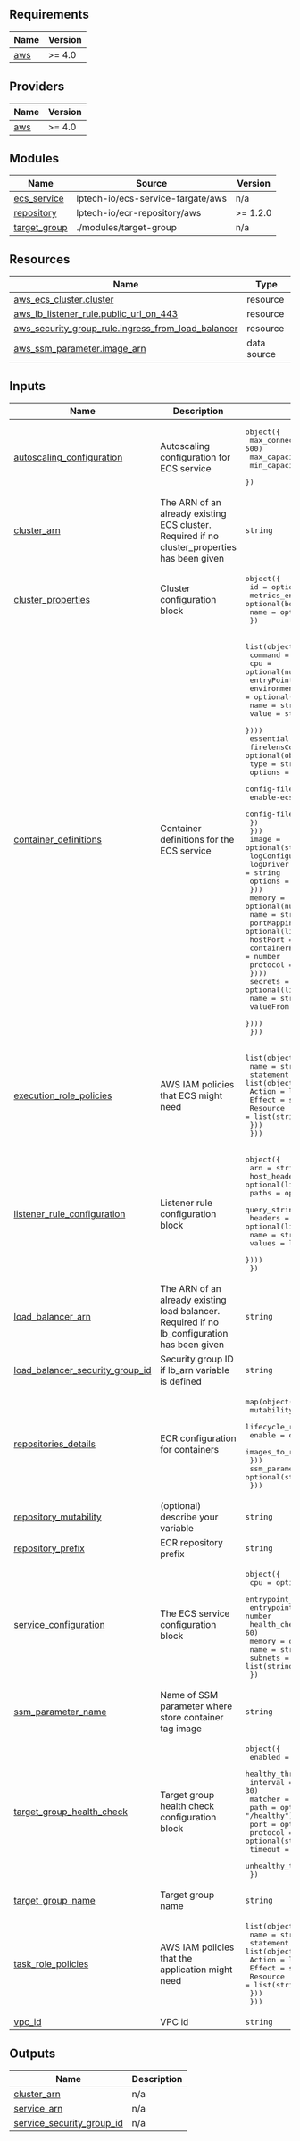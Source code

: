 <!-- BEGIN_TF_DOCS -->
## Requirements

| Name | Version |
|------|---------|
| <a name="requirement_aws"></a> [aws](#requirement\_aws) | >= 4.0 |

## Providers

| Name | Version |
|------|---------|
| <a name="provider_aws"></a> [aws](#provider\_aws) | >= 4.0 |

## Modules

| Name | Source | Version |
|------|--------|---------|
| <a name="module_ecs_service"></a> [ecs\_service](#module\_ecs\_service) | lptech-io/ecs-service-fargate/aws | n/a |
| <a name="module_repository"></a> [repository](#module\_repository) | lptech-io/ecr-repository/aws | >= 1.2.0 |
| <a name="module_target_group"></a> [target\_group](#module\_target\_group) | ./modules/target-group | n/a |

## Resources

| Name | Type |
|------|------|
| [aws_ecs_cluster.cluster](https://registry.terraform.io/providers/hashicorp/aws/latest/docs/resources/ecs_cluster) | resource |
| [aws_lb_listener_rule.public_url_on_443](https://registry.terraform.io/providers/hashicorp/aws/latest/docs/resources/lb_listener_rule) | resource |
| [aws_security_group_rule.ingress_from_load_balancer](https://registry.terraform.io/providers/hashicorp/aws/latest/docs/resources/security_group_rule) | resource |
| [aws_ssm_parameter.image_arn](https://registry.terraform.io/providers/hashicorp/aws/latest/docs/data-sources/ssm_parameter) | data source |

## Inputs

| Name | Description | Type | Default | Required |
|------|-------------|------|---------|:--------:|
| <a name="input_autoscaling_configuration"></a> [autoscaling\_configuration](#input\_autoscaling\_configuration) | Autoscaling configuration for ECS service | <pre>object({<br>    max_connections_per_container = optional(number, 500)<br>    max_capacity                  = number<br>    min_capacity                  = number<br>  })</pre> | n/a | yes |
| <a name="input_cluster_arn"></a> [cluster\_arn](#input\_cluster\_arn) | The ARN of an already existing ECS cluster. Required if no cluster\_properties has been given | `string` | `null` | no |
| <a name="input_cluster_properties"></a> [cluster\_properties](#input\_cluster\_properties) | Cluster configuration block | <pre>object({<br>    id              = optional(string)<br>    metrics_enabled = optional(bool, true)<br>    name            = optional(string)<br>  })</pre> | `null` | no |
| <a name="input_container_definitions"></a> [container\_definitions](#input\_container\_definitions) | Container definitions for the ECS service | <pre>list(object({<br>    command    = optional(list(string))<br>    cpu        = optional(number)<br>    entryPoint = optional(list(string))<br>    environment = optional(list(object({<br>      name  = string<br>      value = string<br>    })))<br>    essential = optional(bool)<br>    firelensConfiguration = optional(object({<br>      type = string<br>      options = object({<br>        config-file-type        = string<br>        enable-ecs-log-metadata = bool<br>        config-file-value       = string<br>      })<br>    }))<br>    image = optional(string)<br>    logConfiguration = optional(object({<br>      logDriver = string<br>      options   = optional(map(string))<br>    }))<br>    memory = optional(number)<br>    name   = string<br>    portMappings = optional(list(object({<br>      hostPort      = optional(number)<br>      containerPort = number<br>      protocol      = string<br>    })))<br>    secrets = optional(list(object({<br>      name      = string<br>      valueFrom = string<br>    })))<br>  }))</pre> | n/a | yes |
| <a name="input_execution_role_policies"></a> [execution\_role\_policies](#input\_execution\_role\_policies) | AWS IAM policies that ECS might need | <pre>list(object({<br>    name = string<br>    statement = list(object({<br>      Action   = list(string)<br>      Effect   = string<br>      Resource = list(string)<br>    }))<br>  }))</pre> | `[]` | no |
| <a name="input_listener_rule_configuration"></a> [listener\_rule\_configuration](#input\_listener\_rule\_configuration) | Listener rule configuration block | <pre>object({<br>    arn          = string<br>    host_header  = optional(list(string))<br>    paths        = optional(list(string))<br>    query_string = optional(list(string))<br>    headers = optional(list(object({<br>      name   = string<br>      values = list(string)<br>    })))<br>  })</pre> | n/a | yes |
| <a name="input_load_balancer_arn"></a> [load\_balancer\_arn](#input\_load\_balancer\_arn) | The ARN of an already existing load balancer. Required if no lb\_configuration has been given | `string` | `null` | no |
| <a name="input_load_balancer_security_group_id"></a> [load\_balancer\_security\_group\_id](#input\_load\_balancer\_security\_group\_id) | Security group ID if lb\_arn variable is defined | `string` | `null` | no |
| <a name="input_repositories_details"></a> [repositories\_details](#input\_repositories\_details) | ECR configuration for containers | <pre>map(object({<br>    mutability = optional(string, "IMMUTABLE")<br>    lifecycle_rule = optional(object({<br>      enable = optional(bool, true)<br>      images_to_retain = optional(number, 10)<br>    }))<br>    ssm_parameter_name = optional(string, "")<br>  }))</pre> | `{}` | no |
| <a name="input_repository_mutability"></a> [repository\_mutability](#input\_repository\_mutability) | (optional) describe your variable | `string` | `null` | no |
| <a name="input_repository_prefix"></a> [repository\_prefix](#input\_repository\_prefix) | ECR repository prefix | `string` | n/a | yes |
| <a name="input_service_configuration"></a> [service\_configuration](#input\_service\_configuration) | The ECS service configuration block | <pre>object({<br>    cpu                                  = optional(number, 1024)<br>    entrypoint_container_name            = string<br>    entrypoint_container_port            = number<br>    health_check_grace_period_in_seconds = optional(number, 60)<br>    memory                               = optional(number, 2048)<br>    name                                 = string<br>    subnets                              = list(string)<br>  })</pre> | n/a | yes |
| <a name="input_ssm_parameter_name"></a> [ssm\_parameter\_name](#input\_ssm\_parameter\_name) | Name of SSM parameter where store container tag image | `string` | `""` | no |
| <a name="input_target_group_health_check"></a> [target\_group\_health\_check](#input\_target\_group\_health\_check) | Target group health check configuration block | <pre>object({<br>    enabled             = optional(bool, true)<br>    healthy_threshold   = optional(number, 2)<br>    interval            = optional(number, 30)<br>    matcher             = optional(string, "200")<br>    path                = optional(string, "/healthy")<br>    port                = optional(number, 80)<br>    protocol            = optional(string, "HTTP")<br>    timeout             = optional(number, 5)<br>    unhealthy_threshold = optional(number, 5)<br>  })</pre> | n/a | yes |
| <a name="input_target_group_name"></a> [target\_group\_name](#input\_target\_group\_name) | Target group name | `string` | n/a | yes |
| <a name="input_task_role_policies"></a> [task\_role\_policies](#input\_task\_role\_policies) | AWS IAM policies that the application might need | <pre>list(object({<br>    name = string<br>    statement = list(object({<br>      Action   = list(string)<br>      Effect   = string<br>      Resource = list(string)<br>    }))<br>  }))</pre> | `[]` | no |
| <a name="input_vpc_id"></a> [vpc\_id](#input\_vpc\_id) | VPC id | `string` | n/a | yes |

## Outputs

| Name | Description |
|------|-------------|
| <a name="output_cluster_arn"></a> [cluster\_arn](#output\_cluster\_arn) | n/a |
| <a name="output_service_arn"></a> [service\_arn](#output\_service\_arn) | n/a |
| <a name="output_service_security_group_id"></a> [service\_security\_group\_id](#output\_service\_security\_group\_id) | n/a |
<!-- END_TF_DOCS -->
